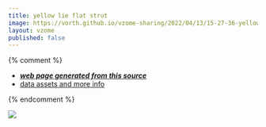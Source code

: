 ```yaml
---
title: yellow lie flat strut
image: https://vorth.github.io/vzome-sharing/2022/04/13/15-27-36-yellow-lie-flat-strut/yellow-lie-flat-strut.png
layout: vzome
published: false
---
```


{% comment %}
 - [***web page generated from this source***][post]
 - [data assets and more info][github]

[post]: <https://vorth.github.io/vzome-sharing/2022/04/13/yellow-lie-flat-strut-15-27-36.html>
[github]: <https://github.com/vorth/vzome-sharing/tree/main/2022/04/13/15-27-36-yellow-lie-flat-strut/>
{% endcomment %}

<vzome-viewer style="width: 100%; height: 65vh;"
       src="https://vorth.github.io/vzome-sharing/2022/04/13/15-27-36-yellow-lie-flat-strut/yellow-lie-flat-strut.vZome" >
  <img src="https://vorth.github.io/vzome-sharing/2022/04/13/15-27-36-yellow-lie-flat-strut/yellow-lie-flat-strut.png" />
</vzome-viewer>
